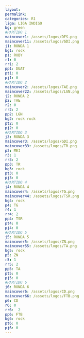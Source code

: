 ```yaml
---
layout: 
permalink: 
categories: R1
liga: LIGA INDIGO
bg: green
#PARTIDO 1
maincover1: /assets/logos/DFS.png
maincover11: /assets/logos/GDI.png
j1: RONDA 1
bg1: rock
p1: RUBY
r1: 0
rr1: 2
pp1: DUAT
pt1: 0
pj1: 0
#PARTIDO 2
maincover2: /assets/logos/TAE.png
maincover22: /assets/logos/LGN.png
j2: RONDA 2
p2: TAE
r2: 0
rr2: 2
pp2: LGN
bg2: rock rock
pt2: 0
pj2: 0
#PARTIDO 3
j3: RONDA 3
maincover3: /assets/logos/GDI.png
maincover33: /assets/logos/TR.png
p3: MEI
r3: 1
rr3: 2
pp3: TR
bg3: rock
pt3: 0
pj3: 0
#PARTIDO 4
j4: RONDA 4
maincover4: /assets/logos/TG.png
maincover44: /assets/logos/TSR.png
bg4: rock 
p4: TG
r4: 1
rr4: 2
pp4: TSR
pt4: 0
pj4: 0
#PARTIDO 5
j5: RONDA 5
maincover5: /assets/logos/ZN.png
maincover55: /assets/logos/TA.png
bg5: rock 
p5: ZN
r5: 1
rr5: 2
pp5: TA
pt5: 0
pj5: 0
#PARTIDO 6
j6: RONDA 6
maincover6: /assets/logos/CD.png
maincover66: /assets/logos/FTB.png
p6: CD
r6: 0
rr6:  2
pp6: FTB
bg6: rock
pt6: 0
pj6: 0
---
```

